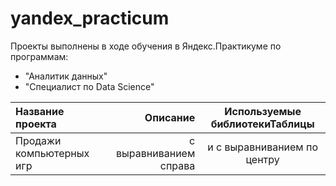 # yandex_practicum

Проекты выполнены в ходе обучения в Яндекс.Практикуме по программам:
- "Аналитик данных"
- "Специалист по Data Science"

| Название проекта | Описание | Используемые библиотекиТаблицы |
| :-------------------- | ---------------------: |:---------------------------:|
| Продажи компьютерных игр | с выравниванием справа | и с выравниванием по центру |
